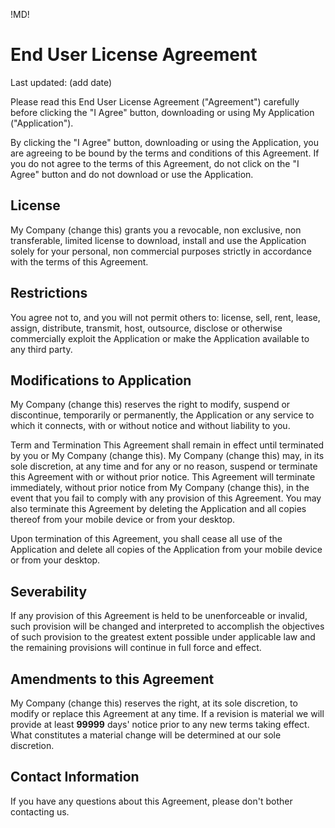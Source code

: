 !MD!

# End User License Agreement

Last updated: (add date)

Please read this End User License Agreement ("Agreement") carefully before clicking the "I Agree" button, downloading or using My Application ("Application").

By clicking the "I Agree" button, downloading or using the Application, you are agreeing to be bound by the terms and conditions of this Agreement.
If you do not agree to the terms of this Agreement, do not click on the "I Agree" button and do not download or use the Application.

## License
My Company (change this) grants you a revocable, non exclusive, non transferable, limited license to download, install and use the Application solely for your personal, non commercial purposes strictly in accordance with the terms of this Agreement.

## Restrictions
You agree not to, and you will not permit others to:
license, sell, rent, lease, assign, distribute, transmit, host, outsource, disclose or otherwise
commercially exploit the Application or make the Application available to any third party.


## Modifications to Application
My Company (change this) reserves the right to modify, suspend or discontinue, temporarily or permanently, the Application or any service to which it connects, with or without notice and without liability to you.

Term and Termination
This Agreement shall remain in effect until terminated by you or My Company (change this).
My Company (change this) may, in its sole discretion, at any time and for any or no reason, suspend or terminate this Agreement with or without prior notice.
This Agreement will terminate immediately, without prior notice from My Company (change this), in the event that you fail to comply with any provision of this Agreement. You may also terminate this Agreement by deleting the Application and all copies thereof from your mobile device or from your desktop.

Upon termination of this Agreement, you shall cease all use of the Application and delete all copies
of the Application from your mobile device or from your desktop.

## Severability
If any provision of this Agreement is held to be unenforceable or invalid, such provision will be changed and interpreted to accomplish the objectives of such provision to the greatest extent possible under applicable law and the remaining provisions will continue in full force and effect.

## Amendments to this Agreement
My Company (change this) reserves the right, at its sole discretion, to modify or replace this Agreement at any time. If a revision is material we will provide at least **99999** days' notice prior to any new terms taking effect. What constitutes a material change will be determined at our sole discretion.

## Contact Information
If you have any questions about this Agreement, please don't bother contacting us.
